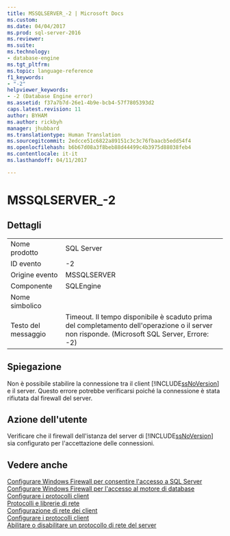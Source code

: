 ```yaml
---
title: MSSQLSERVER_-2 | Microsoft Docs
ms.custom: 
ms.date: 04/04/2017
ms.prod: sql-server-2016
ms.reviewer: 
ms.suite: 
ms.technology:
- database-engine
ms.tgt_pltfrm: 
ms.topic: language-reference
f1_keywords:
- "-2"
helpviewer_keywords:
- -2 (Database Engine error)
ms.assetid: f37a7b7d-26e1-4b9e-bcb4-57f7805393d2
caps.latest.revision: 11
author: BYHAM
ms.author: rickbyh
manager: jhubbard
ms.translationtype: Human Translation
ms.sourcegitcommit: 2edcce51c6822a89151c3c3c76fbaacb5edd54f4
ms.openlocfilehash: b6b67d08a3f8beb88d44499c4b3975d88038feb4
ms.contentlocale: it-it
ms.lasthandoff: 04/11/2017

---
```

# <a name="mssqlserver-2"></a>MSSQLSERVER_-2
  
## <a name="details"></a>Dettagli  
  
|||  
|-|-|  
|Nome prodotto|SQL Server|  
|ID evento|-2|  
|Origine evento|MSSQLSERVER|  
|Componente|SQLEngine|  
|Nome simbolico||  
|Testo del messaggio|Timeout.  Il tempo disponibile è scaduto prima del completamento dell'operazione o il server non risponde. (Microsoft SQL Server, Errore: -2)|  
  
## <a name="explanation"></a>Spiegazione  
Non è possibile stabilire la connessione tra il client [!INCLUDE[ssNoVersion](../../includes/ssnoversion-md.md)] e il server. Questo errore potrebbe verificarsi poiché la connessione è stata rifiutata dal firewall del server.  
  
## <a name="user-action"></a>Azione dell'utente  
Verificare che il firewall dell'istanza del server di [!INCLUDE[ssNoVersion](../../includes/ssnoversion-md.md)] sia configurato per l'accettazione delle connessioni.  
  
## <a name="see-also"></a>Vedere anche  
[Configurare Windows Firewall per consentire l'accesso a SQL Server](~/sql-server/install/configure-the-windows-firewall-to-allow-sql-server-access.md)  
[Configurare Windows Firewall per l'accesso al motore di database](~/database-engine/configure-windows/configure-a-windows-firewall-for-database-engine-access.md)  
[Configurare i protocolli client](~/database-engine/configure-windows/configure-client-protocols.md)  
[Protocolli e librerie di rete](~/sql-server/install/network-protocols-and-network-libraries.md)  
[Configurazione di rete dei client](~/database-engine/configure-windows/client-network-configuration.md)  
[Configurare i protocolli client](~/database-engine/configure-windows/configure-client-protocols.md)  
[Abilitare o disabilitare un protocollo di rete del server](~/database-engine/configure-windows/enable-or-disable-a-server-network-protocol.md)  
  

